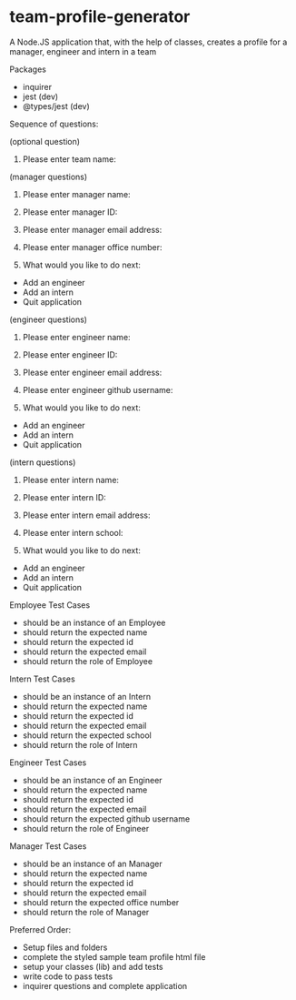 # team-profile-generator

A Node.JS application that, with the help of classes, creates a profile for a manager, engineer and intern in a team

Packages

- inquirer
- jest (dev)
- @types/jest (dev)

Sequence of questions:

(optional question)

1. Please enter team name:

(manager questions)

1. Please enter manager name:
2. Please enter manager ID:
3. Please enter manager email address:
4. Please enter manager office number:

5. What would you like to do next:

- Add an engineer
- Add an intern
- Quit application

(engineer questions)

1. Please enter engineer name:
2. Please enter engineer ID:
3. Please enter engineer email address:
4. Please enter engineer github username:

5. What would you like to do next:

- Add an engineer
- Add an intern
- Quit application

(intern questions)

1. Please enter intern name:
2. Please enter intern ID:
3. Please enter intern email address:
4. Please enter intern school:

5. What would you like to do next:

- Add an engineer
- Add an intern
- Quit application

Employee Test Cases

- should be an instance of an Employee
- should return the expected name
- should return the expected id
- should return the expected email
- should return the role of Employee

Intern Test Cases

- should be an instance of an Intern
- should return the expected name
- should return the expected id
- should return the expected email
- should return the expected school
- should return the role of Intern

Engineer Test Cases

- should be an instance of an Engineer
- should return the expected name
- should return the expected id
- should return the expected email
- should return the expected github username
- should return the role of Engineer

Manager Test Cases

- should be an instance of an Manager
- should return the expected name
- should return the expected id
- should return the expected email
- should return the expected office number
- should return the role of Manager

Preferred Order:

- Setup files and folders
- complete the styled sample team profile html file
- setup your classes (lib) and add tests
- write code to pass tests
- inquirer questions and complete application
